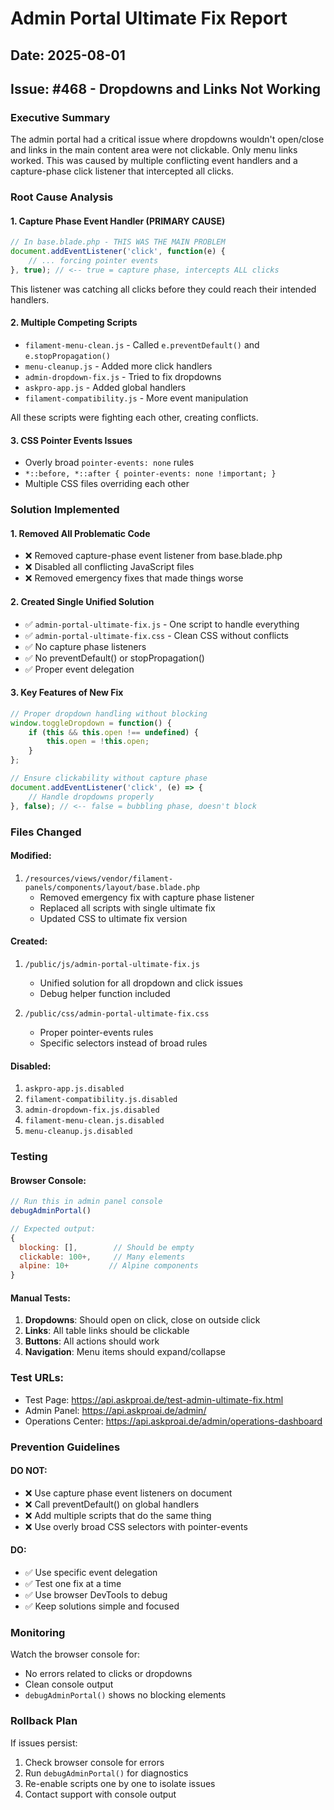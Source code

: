 # Admin Portal Ultimate Fix Report
## Date: 2025-08-01
## Issue: #468 - Dropdowns and Links Not Working

### Executive Summary
The admin portal had a critical issue where dropdowns wouldn't open/close and links in the main content area were not clickable. Only menu links worked. This was caused by multiple conflicting event handlers and a capture-phase click listener that intercepted all clicks.

### Root Cause Analysis

#### 1. **Capture Phase Event Handler (PRIMARY CAUSE)**
```javascript
// In base.blade.php - THIS WAS THE MAIN PROBLEM
document.addEventListener('click', function(e) {
    // ... forcing pointer events
}, true); // <-- true = capture phase, intercepts ALL clicks
```
This listener was catching all clicks before they could reach their intended handlers.

#### 2. **Multiple Competing Scripts**
- `filament-menu-clean.js` - Called `e.preventDefault()` and `e.stopPropagation()`
- `menu-cleanup.js` - Added more click handlers
- `admin-dropdown-fix.js` - Tried to fix dropdowns
- `askpro-app.js` - Added global handlers
- `filament-compatibility.js` - More event manipulation

All these scripts were fighting each other, creating conflicts.

#### 3. **CSS Pointer Events Issues**
- Overly broad `pointer-events: none` rules
- `*::before, *::after { pointer-events: none !important; }`
- Multiple CSS files overriding each other

### Solution Implemented

#### 1. **Removed All Problematic Code**
- ❌ Removed capture-phase event listener from base.blade.php
- ❌ Disabled all conflicting JavaScript files
- ❌ Removed emergency fixes that made things worse

#### 2. **Created Single Unified Solution**
- ✅ `admin-portal-ultimate-fix.js` - One script to handle everything
- ✅ `admin-portal-ultimate-fix.css` - Clean CSS without conflicts
- ✅ No capture phase listeners
- ✅ No preventDefault() or stopPropagation()
- ✅ Proper event delegation

#### 3. **Key Features of New Fix**
```javascript
// Proper dropdown handling without blocking
window.toggleDropdown = function() {
    if (this && this.open !== undefined) {
        this.open = !this.open;
    }
};

// Ensure clickability without capture phase
document.addEventListener('click', (e) => {
    // Handle dropdowns properly
}, false); // <-- false = bubbling phase, doesn't block
```

### Files Changed

#### Modified:
1. `/resources/views/vendor/filament-panels/components/layout/base.blade.php`
   - Removed emergency fix with capture phase listener
   - Replaced all scripts with single ultimate fix
   - Updated CSS to ultimate fix version

#### Created:
1. `/public/js/admin-portal-ultimate-fix.js`
   - Unified solution for all dropdown and click issues
   - Debug helper function included

2. `/public/css/admin-portal-ultimate-fix.css`
   - Proper pointer-events rules
   - Specific selectors instead of broad rules

#### Disabled:
1. `askpro-app.js.disabled`
2. `filament-compatibility.js.disabled`
3. `admin-dropdown-fix.js.disabled`
4. `filament-menu-clean.js.disabled`
5. `menu-cleanup.js.disabled`

### Testing

#### Browser Console:
```javascript
// Run this in admin panel console
debugAdminPortal()

// Expected output:
{
  blocking: [],        // Should be empty
  clickable: 100+,     // Many elements
  alpine: 10+         // Alpine components
}
```

#### Manual Tests:
1. **Dropdowns**: Should open on click, close on outside click
2. **Links**: All table links should be clickable
3. **Buttons**: All actions should work
4. **Navigation**: Menu items should expand/collapse

### Test URLs:
- Test Page: https://api.askproai.de/test-admin-ultimate-fix.html
- Admin Panel: https://api.askproai.de/admin/
- Operations Center: https://api.askproai.de/admin/operations-dashboard

### Prevention Guidelines

#### DO NOT:
- ❌ Use capture phase event listeners on document
- ❌ Call preventDefault() on global handlers
- ❌ Add multiple scripts that do the same thing
- ❌ Use overly broad CSS selectors with pointer-events

#### DO:
- ✅ Use specific event delegation
- ✅ Test one fix at a time
- ✅ Use browser DevTools to debug
- ✅ Keep solutions simple and focused

### Monitoring
Watch the browser console for:
- No errors related to clicks or dropdowns
- Clean console output
- `debugAdminPortal()` shows no blocking elements

### Rollback Plan
If issues persist:
1. Check browser console for errors
2. Run `debugAdminPortal()` for diagnostics
3. Re-enable scripts one by one to isolate issues
4. Contact support with console output